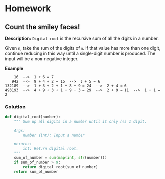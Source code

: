 # Homework

## Count the smiley faces!

**Description:** `Digital root` is the recursive sum of all the digits in a number.

Given `n`, take the sum of the digits of `n`. If that value has more than one digit, continue reducing in this way until a single-digit number is produced. The input will be a non-negative integer.

**Example**

```
    16  -->  1 + 6 = 7
   942  -->  9 + 4 + 2 = 15  -->  1 + 5 = 6
132189  -->  1 + 3 + 2 + 1 + 8 + 9 = 24  -->  2 + 4 = 6
493193  -->  4 + 9 + 3 + 1 + 9 + 3 = 29  -->  2 + 9 = 11  -->  1 + 1 = 2
```

### Solution

```python
def digital_root(number):
    """ Sum up all digits in a number until it only has 1 digit.

    Args:
        number (int): Input a number

    Returns:
        int: Return digital root.
    """
    sum_of_number = sum(map(int, str(number)))
    if sum_of_number > 9:
        return digital_root(sum_of_number)
    return sum_of_number

```
